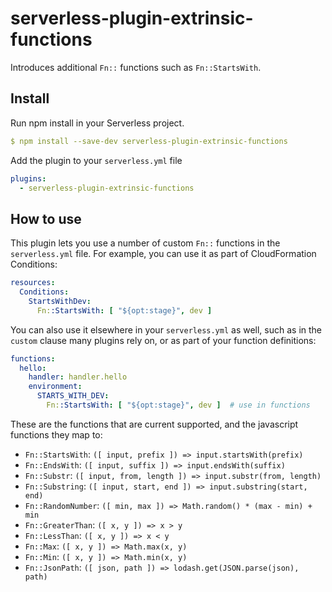 # serverless-plugin-extrinsic-functions

Introduces additional `Fn::` functions such as `Fn::StartsWith`.

## Install

Run npm install in your Serverless project.

```yml
$ npm install --save-dev serverless-plugin-extrinsic-functions
```

Add the plugin to your `serverless.yml` file

```yml
plugins:
  - serverless-plugin-extrinsic-functions
```

## How to use

This plugin lets you use a number of custom `Fn::` functions in the `serverless.yml` file. For example, you can use it as part of CloudFormation Conditions:

```yml
resources:
  Conditions:
    StartsWithDev:
      Fn::StartsWith: [ "${opt:stage}", dev ]
```

You can also use it elsewhere in your `serverless.yml` as well, such as in the `custom` clause many plugins rely on, or as part of your function definitions:

```yml
functions:
  hello:
    handler: handler.hello
    environment:
      STARTS_WITH_DEV:
        Fn::StartsWith: [ "${opt:stage}", dev ]  # use in functions
```

These are the functions that are current supported, and the javascript functions they map to:

- `Fn::StartsWith`: `([ input, prefix ]) => input.startsWith(prefix)`
- `Fn::EndsWith`: `([ input, suffix ]) => input.endsWith(suffix)`
- `Fn::Substr`: `([ input, from, length ]) => input.substr(from, length)`
- `Fn::Substring`: `([ input, start, end ]) => input.substring(start, end)`
- `Fn::RandomNumber`: `([ min, max ]) => Math.random() * (max - min) + min`
- `Fn::GreaterThan`: `([ x, y ]) => x > y`
- `Fn::LessThan`: `([ x, y ]) => x < y`
- `Fn::Max`: `([ x, y ]) => Math.max(x, y)`
- `Fn::Min`: `([ x, y ]) => Math.min(x, y)`
- `Fn::JsonPath`: `([ json, path ]) => lodash.get(JSON.parse(json), path)`
